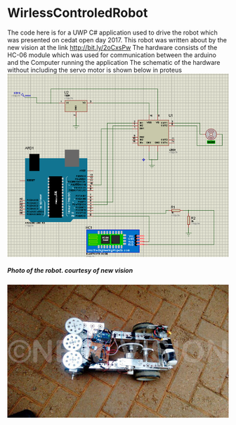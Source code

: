 # WirlessControledRobot
The code here is for a UWP C# application used to drive the robot which was presented on cedat open day 2017.
This robot was written about by the new vision at the link http://bit.ly/2oCxsPw 
The hardware consists of the HC-06 module which was used for communication between the arduino and the Computer running the application
The schematic of the hardware without including the servo motor is shown below in proteus
![alt text](https://github.com/ashirafumiiro/WirlessControledRobot/blob/master/images/circuit.PNG)
##### Photo of the robot. courtesy of new vision
![alt text](https://github.com/ashirafumiiro/WirlessControledRobot/blob/master/images/robot.jpg)

